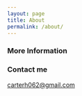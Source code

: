 ```yaml
---
layout: page
title: About
permalink: /about/
---
```


### More Information


### Contact me

[carterh062@gmail.com](mailto:carterh062@gmail.com)